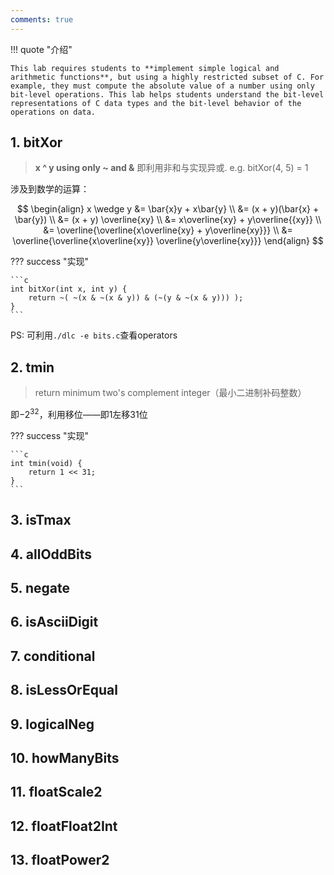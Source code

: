```yaml
---
comments: true
---
```


!!! quote "介绍"

    This lab requires students to **implement simple logical and arithmetic functions**, but using a highly restricted subset of C. For example, they must compute the absolute value of a number using only bit-level operations. This lab helps students understand the bit-level representations of C data types and the bit-level behavior of the operations on data.

## 1. bitXor

> **x ^ y using only ~ and &**  即利用非和与实现异或. e.g. bitXor(4, 5) = 1

涉及到数学的运算：

$$
\begin{align}
    x \wedge y &= \bar{x}y + x\bar{y} \\
    &= (x + y)(\bar{x} + \bar{y}) \\
    &= (x + y) \overline{xy} \\
    &= x\overline{xy} + y\overline{{xy}} \\
    &= \overline{\overline{x\overline{xy} + y\overline{xy}}} \\
    &= \overline{\overline{x\overline{xy}} \overline{y\overline{xy}}}
\end{align}
$$

??? success "实现"

    ```c
    int bitXor(int x, int y) {
        return ~( ~(x & ~(x & y)) & (~(y & ~(x & y))) );
    }
    ```

PS: 可利用`./dlc -e bits.c`查看operators

## 2. tmin

> return minimum two's complement integer（最小二进制补码整数）

即$-2^{32}$，利用移位——即1左移31位

??? success "实现"

    ```c
    int tmin(void) {
        return 1 << 31;
    }
    ```

## 3. isTmax

## 4. allOddBits

## 5. negate

## 6. isAsciiDigit

## 7. conditional

## 8. isLessOrEqual

## 9. logicalNeg

## 10. howManyBits

## 11. floatScale2

## 12. floatFloat2Int

## 13. floatPower2
